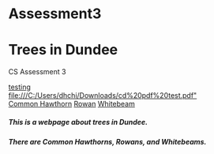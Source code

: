 # Assessment3


<!DOCTYPE html>
<html lang="en">
<head>
<title>Page Title</title>
<meta charset="UTF-8">
<meta name="viewport" content="width=device-width, initial-scale=1">
<style>
* {
  box-sizing: border-box;
}

/* Style the body */
body {
  font-family: Arial;
  margin: 0;
}

/* Header/logo Title */
.header {
  padding: 80px;
  text-align: center;
  background: #74AC74;
  color: white;
}

/* Increase the font size of the heading */
.header h1 {
  font-size: 50px;
  color: white
}

/* Style the top navigation bar */
.navbar {
  overflow: hidden;
  background-color: #74AC74;
}

/* Style the navigation bar links */
.navbar a {
  float: center;
  display: block;
  color: white;
  text-align: center;
  padding: 14px 20px;
  text-decoration: none;
  
}

/* Footer */
.footer {
  padding: 20px;
  text-align: center;
  background: #ddd;

}

</style>
</head>
<body>

<div class="header">
  <h1>Trees in Dundee</h1>
  <p>CS Assessment 3</p>
</div>

<div class="navbar">
  <a href="#">testing</a>
      <a href="#">file:///C:/Users/dhchi/Downloads/cd%20pdf%20test.pdf"</a>
  <a href="#">Common Hawthorn</a> 
  <a href="#">Rowan</a>
  <a href="#">Whitebeam</a>
</div>

<div class="row">
  <div class="side">
    <h5>This is a webpage about trees in Dundee.</h5>
  </div>
  <div class="main">
    <h5>There are Common Hawthorns, Rowans, and Whitebeams.</h5>
  </div>
</div>

</body>
</html>
